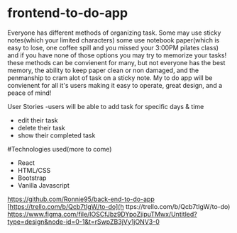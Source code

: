 # frontend-to-do-app
Everyone has different methods of organizing task. Some may use sticky notes(which your limited characters) some use notebook paper(which is easy to lose, one coffee spill and you missed your 3:00PM pilates class) and if you have none of those options you may try to memorize your tasks!
these methods can be convienent for many, but not everyone has the best memory, the ability to keep paper clean or non damaged, and the penmanship to cram alot of task on a sticky note.
My to do app will be convienent for all it's users making it easy to operate, great design, and a peace of mind!

User Stories
-users will be able to add task for specific days & time
- edit their task
- delete their task
- show their completed task

#Technologies used(more to come)
- React
- HTML/CSS
- Bootstrap
- Vanilla Javascript

https://github.com/Ronnie95/back-end-to-do-app
[https://trello.com/b/Qcb7tIgW/to-do](h
ttps://trello.com/b/Qcb7tIgW/to-do)
https://www.figma.com/file/IOSCfJbz9DYpoZjipuTMwx/Untitled?type=design&node-id=0-1&t=rSwpZB3jVy1jONV3-0

